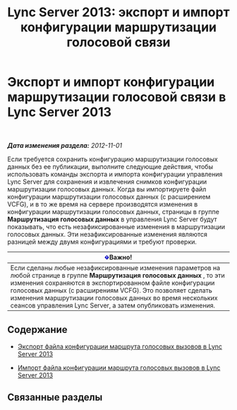 ﻿---
title: 'Lync Server 2013: экспорт и импорт конфигурации маршрутизации голосовой связи'
TOCTitle: Экспорт и импорт конфигурации маршрутизации голосовой связи
ms:assetid: c9b78622-5725-43b0-9ee1-5b82b1e1c8eb
ms:mtpsurl: https://technet.microsoft.com/ru-ru/library/Gg398836(v=OCS.15)
ms:contentKeyID: 49311144
ms.date: 05/19/2016
mtps_version: v=OCS.15
ms.translationtype: HT
---

# Экспорт и импорт конфигурации маршрутизации голосовой связи в Lync Server 2013

 

_**Дата изменения раздела:** 2012-11-01_

Если требуется сохранить конфигурацию маршрутизации голосовых данных без ее публикации, выполните следующие действия, чтобы использовать команды экспорта и импорта конфигурации управления Lync Server для сохранения и извлечения снимков конфигурации маршрутизации голосовых данных. Когда вы импортируете файл конфигурации маршрутизации голосовых данных (с расширением VCFG), и в то же время на сервере производятся изменения в конфигурации маршрутизации голосовых данных, страницы в группе **Маршрутизация голосовых данных** в управления Lync Server будут показывать, что есть незафиксированные изменения в маршрутизации голосовых данных. Эти незафиксированные изменения являются разницей между двумя конфигурациями и требуют проверки.

<table>
<thead>
<tr class="header">
<th><img src="images/JJ618369.important(OCS.15).gif" title="important" alt="important" />Важно!</th>
</tr>
</thead>
<tbody>
<tr class="odd">
<td>Если сделаны любые незафиксированные изменения параметров на любой странице в группе <strong>Маршрутизация голосовых данных</strong> , то эти изменения сохраняются в экспортированном файле конфигурации голосовых данных (с расширениям VCFG). Это позволяет сделать изменения маршрутизации голосовых данных во время нескольких сеансов управления Lync Server, а затем опубликовать изменения.</td>
</tr>
</tbody>
</table>


## Содержание

  - [Экспорт файла конфигурации маршрута голосовых вызовов в Lync Server 2013](lync-server-2013-export-a-voice-route-configuration-file.md)

  - [Импорт файла конфигурации маршрута голосовых вызовов в Lync Server 2013](lync-server-2013-import-a-voice-route-configuration-file.md)

## Связанные разделы

